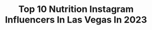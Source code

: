 ---
title: Top 10 Nutrition Instagram Influencers In Las Vegas In 2023
description: >-
  Find top nutrition Instagram influencers in Las Vegas in 2023. Most popular hashtags: #love #health #lasvegas #motivation.
platform: Instagram
hits: 37
text_top: Discover the most popular Instagram accounts on inBeat.
text_bottom: Our database holds 37 Instagram influencers like this in Las Vegas, United States for you to connect with.
profiles:
  - username: "robert_killian"
    fullname: >-
      Robert Killian
    bio: >-
      '16 Best Ranger Team, 2x Spartan World Champ, '09 IM Military WC. @bravosierra_usa & @ascent_protein Athlete 👊 Lock Laces 50% code 'killianit' 🙌
    location: "United States"
    followers: 43206
    engagement: 272
    commentsToLikes: 0.019680
    id: ck138s1schqpf0i19agix79iq
    verified: true
    hashtags: "#pewpew, #wheyprotein, #tailwindnutrition, #tacticathlete"
  - username: "hurricaneshane_"
    fullname: >-
      Shane Burgos
    bio: >-
      Father, husband, son, fighter. Chasing that world title. Blessed ✝️ @teamtigerschulmanns
    location: "United States"
    followers: 26895
    engagement: 837
    commentsToLikes: 0.036063
    id: ck5q1lye8bmk20i111tgl9i1i
    verified: true
    hashtags: "#stayready, #mma, #blessed, #ufc"
  - username: "earthlove777"
    fullname: >-
      L💙VE EARTH
    bio: >-
      🛑🛑STOP KILLING ANIMALS🛑🛑
    location: "United States"
    followers: 31395
    engagement: 96
    commentsToLikes: 0.082419
    id: ck6tiz1rj1pbj0j71jac2x2sz
    verified: false
    hashtags: "#babypig, #carnivorediet, #pigs, #misspiggy"
  - username: "alannabaker"
    fullname: >-
      Alanna Baker
    bio: >-
      📍Las Vegas Artist at @cirquedusoleil NASM certified PT PN certified nutrition coach @wbff_official Pro, @teamtbc Sports Acro European Champion 2011
    location: "United States"
    followers: 24686
    engagement: 499
    commentsToLikes: 0.036134
    id: ck55li8sm1mvq0i110dj00lfm
    verified: false
    hashtags: "#bodybuilding, #gym, #workout, #artist"
  - username: "_ronaldguzman"
    fullname: >-
      Ronald Guzman
    bio: >-
      #blessed #Diosestaconmigo. 🇩🇴 •Profesional Baseball player for the Texas Rangers @rangers •Dallas Tx📍 •La Vega DR •👻 Ronaldguzman11
    location: "United States"
    followers: 69538
    engagement: 891
    commentsToLikes: 0.029171
    id: ck55jsgpixna20i11nr3g6g6d
    verified: true
    hashtags: "#healthyfood, #sdc2021, #blessed, #sfm"
  - username: "lady_physique"
    fullname: >-
      IFBB Pro Victoria Flores
    bio: >-
      Health Coach 🥑 Body sculpting/ contouring ♦️ Wood therapy ♦️ Vacuum Butt Lift ♦️ Hyaluron Pen 👄 DM for appointment 📍Las Vegas/ Henderson
    location: "United States"
    followers: 23526
    engagement: 110
    commentsToLikes: 0.037703
    id: ck8sx1rezfx6l0j78s08k0zs2
    verified: false
    hashtags: "#fitnessgoals, #flex, #fitness, #bodysculpting"
  - username: "overthemoonmom"
    fullname: >-
      C H R I S T I A N
    bio: >-
      ↠mommy to hudson & hayes ↠i’m a cool boy mom ✌🏼 ↠ traveler↠teacher ↠dreamer☼ ↠desert dweller 🌵 ↠las vegas☼
    location: "United States"
    followers: 21878
    engagement: 285
    commentsToLikes: 0.112190
    id: ck0tvcidhau3e0i19897z480f
    verified: false
    hashtags: "#ad, #letthembelittle, #boymom, #vegasmom"
  - username: "flexyalexya"
    fullname: >-
      Aleksandra Kiedrowicz
    bio: >-
      Artist, performer, aerialist🎪 Winner of Poland’s Got Talent⭐️ Engaged to @deadly_games 💍 Living in Las Vegas 🤩
    location: "United States"
    followers: 57164
    engagement: 432
    commentsToLikes: 0.019874
    id: ckapccfw4392g0i7830ed7obk
    verified: false
    hashtags: "#acrobat, #teacrine, #split, #flexible"
  - username: "raddyherich"
    fullname: >-
      Radovan Herich
    bio: >-
      Helping others live better and healthier life 🎥 YouTube: Raddy Herich | @vitaminwelluae 🥙 Nutrition: @matternutrition.xyz
    location: "United States"
    followers: 75589
    engagement: 82
    commentsToLikes: 0.033977
    id: ck5cjj89kuu190i11i6imrg4u
    verified: false
    hashtags: "#trending, #outdoorworkout, #downtowndubai, #workout"
  - username: "katiechunghua"
    fullname: >-
      KATIE CHUNG HUA
    bio: >-
      📍Las Vegas Health & Fitness Coach Ex #Hockey Player Host of @builtpodcast 🎙 Get my👇🏼 NUTRITION GUIDE & WORKOUTS
    location: "United States"
    followers: 65064
    engagement: 88
    commentsToLikes: 0.034918
    id: ck0vuxlulmmig0i1959d6gpbb
    verified: true
    hashtags: "#gluteworkout, #hiitworkout, #beyourbestyou, #healthtip"
---